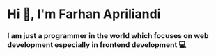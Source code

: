 # Hi 👋, I'm Farhan Apriliandi


### I am just a programmer in the world which focuses on web development especially in frontend development 💻

